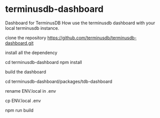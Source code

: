 # terminusdb-dashboard
Dashboard for TerminusDB
How use the terminusdb dashboard with your local terminusdb instance.

clone the repository
https://github.com/terminusdb/terminusdb-dashboard.git

install all the dependency 

cd terminusdb-dashboard
npm install



build the dashboard

cd terminusdb-dashboard/packages/tdb-dashboard

rename ENV.local in .env

cp ENV.local .env

npm run build




